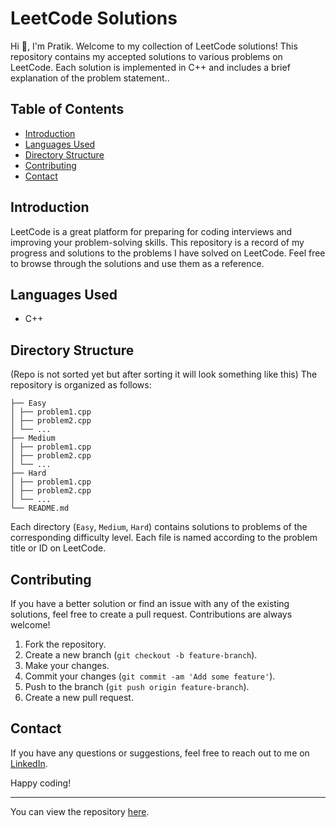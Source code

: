 # LeetCode Solutions

Hi 👋, I'm Pratik. Welcome to my collection of LeetCode solutions! This repository contains my accepted solutions to various problems on LeetCode.
Each solution is implemented in C++ and includes a brief explanation of the problem statement..

## Table of Contents

- [Introduction](#introduction)
- [Languages Used](#languages-used)
- [Directory Structure](#directory-structure)
- [Contributing](#contributing)
- [Contact](#contact)

## Introduction

LeetCode is a great platform for preparing for coding interviews and improving your problem-solving skills. 
This repository is a record of my progress and solutions to the problems I have solved on LeetCode. Feel free to browse through the solutions and use them as a reference.

## Languages Used

- C++

## Directory Structure
(Repo is not sorted yet but after sorting it will look something like this)
The repository is organized as follows:
```
├── Easy
│ ├── problem1.cpp
│ ├── problem2.cpp
│ └── ...
├── Medium
│ ├── problem1.cpp
│ ├── problem2.cpp
│ └── ...
├── Hard
│ ├── problem1.cpp
│ ├── problem2.cpp
│ └── ...
└── README.md
```

Each directory (`Easy`, `Medium`, `Hard`) contains solutions to problems of the corresponding difficulty level. Each file is named according to the problem title or ID on LeetCode.

## Contributing

If you have a better solution or find an issue with any of the existing solutions, feel free to create a pull request. Contributions are always welcome!

1. Fork the repository.
2. Create a new branch (`git checkout -b feature-branch`).
3. Make your changes.
4. Commit your changes (`git commit -am 'Add some feature'`).
5. Push to the branch (`git push origin feature-branch`).
6. Create a new pull request.

## Contact

If you have any questions or suggestions, feel free to reach out to me on [LinkedIn](https://www.linkedin.com/in/pratikwayal/).

Happy coding!

---

You can view the repository [here](https://github.com/pratikwayal01/CP-Solutions).

